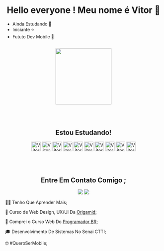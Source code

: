 <div align="center"> 

# Hello everyone ! Meu nome é Vitor 🫰

</div>

 - Ainda Estudando 🚧<br>
 - Iniciante ⭐<br>
 - Fututo Dev Mobile 📱 

##

<div align="center">
<img height="180em" src="https://github-readme-stats.vercel.app/api?username=VitorDevAlveS&show_icons=true&theme=onedark&include_all_commits=true&count_private=true&locale=pt-br"/>
</div>

<br><br>

<div align="center">
<h2 align="center">Estou Estudando!</h2>
<img alt="Vitor-html" width="30" height="30" src="https://cdn.jsdelivr.net/gh/devicons/devicon/icons/html5/html5-plain.svg">
<img alt="Vitor-css" width="30" height="30" src="https://cdn.jsdelivr.net/gh/devicons/devicon/icons/css3/css3-plain.svg">
<img alt="Vitor-js" width="30" height="30" src="https://cdn.jsdelivr.net/gh/devicons/devicon/icons/javascript/javascript-plain.svg">
<img alt="Vitor-react" width="30" height="30" src="https://cdn.jsdelivr.net/gh/devicons/devicon/icons/react/react-original.svg">
<img alt="Vitor-node" width="30" height="30" src="https://cdn.jsdelivr.net/gh/devicons/devicon/icons/nodejs/nodejs-plain.svg" >
<img alt="Vitor-jquery" width="30" height="30" src="https://cdn.jsdelivr.net/gh/devicons/devicon/icons/jquery/jquery-plain.svg">
<img alt="Vitor-bootstrap" width="30" height="30" src="https://cdn.jsdelivr.net/gh/devicons/devicon/icons/bootstrap/bootstrap-plain.svg" >
<img alt="Vitor-sass" width="30" height="30" src="https://cdn.jsdelivr.net/gh/devicons/devicon/icons/sass/sass-original.svg"  >
<img alt="Vitor-Mongo" width="30" height="30" src="https://cdn.jsdelivr.net/gh/devicons/devicon/icons/mongodb/mongodb-plain.svg" >
<img alt="Vitor-firebase" width="30" height="30" src="https://cdn.jsdelivr.net/gh/devicons/devicon/icons/firebase/firebase-plain.svg" >
</div>

<br><br>

<div align="center">
<h2>Entre Em Contato Comigo ;</h2>
<a href="malito:vitorgalves03@gmail.com" target="_blank"><img src="https://img.shields.io/badge/Gmail-D14836?style=for-the-badge&logo=gmail&logoColor=white" target="_blank"></a>
<a href="https://github.com/VitorDevAlveS" target="_blank"><img src="https://img.shields.io/badge/GitHub-100000?style=for-the-badge&logo=github&logoColor=white" target="_blank"></a>
<!--<a href="malito:vitorgalves03@gmail.com" target="_blank"><img src="https://img.shields.io/badge/LinkedIn-0077B5?style=for-the-badge&logo=linkedin&logoColor=white
"target="_blank"></a>-->
</div>


<div>
<p>🧑‍💻 Tenho Que Aprender Mais;</p>
<p>🤤 Curso de Web Design, UX/UI Da <a href="https://origamid.com/"> Origamid;</a></p>
<p>🤑 Comprei o Curso Web Do <a href="https://programadorbr.com/"> Programador BR;</a></p>
<p>🎓 Desenvolvimento De Sistemas No Senai CTTI;</p>
<p>🤓 #QueroSerMobile;</p>
</div>

